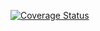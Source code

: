 [![Coverage Status](https://coveralls.io/repos/github/bknowles15/csprag-f19-advhw8/badge.svg?branch=master)](https://coveralls.io/github/bknowles15/csprag-f19-advhw8?branch=master)

